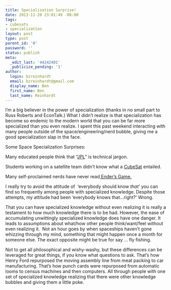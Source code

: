 ```yaml
---
title: Specialization Surprise!
date: 2013-11-20 23:01:49 -08:00
tags:
- cubesats
- specialization
layout: post
type: post
parent_id: '0'
password: ''
status: publish
meta:
  _edit_last: '44242401'
  _publicize_pending: '1'
author:
  login: bzreinhardt
  email: bzreinhardt@gmail.com
  display_name: Ben
  first_name: Ben
  last_name: Reinhardt
---
```


<p>I’m a big believer in the power of specialization (thanks in no small part to Russ Roberts and EconTalk.) What I didn’t realize is that specialization has become so endemic to the modern world that you can be far more specialized than you even realize. I spent this past weekend interacting with many people outside of the space/engineering/nerd bubble, giving me a good specialization slap in the face.</p>
<p>Some Space Specialization Surprises:</p>
<p>Many educated people think that “<a href="http://en.wikipedia.org/wiki/JPL" target="_blank">JPL</a>” is technical jargon.</p>
<p>Students working on a satellite team didn’t know what a <a href="http://en.wikipedia.org/wiki/Cubesat" target="_blank">CubeSat</a> entailed.</p>
<p>Many self-proclaimed nerds have never read<a href="http://en.wikipedia.org/wiki/Ender%27s_game" target="_blank"> Ender’s Game.</a></p>
<p>I really try to avoid the attitude of  ‘everybody should know <i>that’ </i>you can find so frequently among people with specialized knowledge. Despite those attempts, my attitude had been ‘everybody knows that…right?’ Wrong.</p>
<p>That you can have specialized knowledge without even realizing it is really a testament to how much knowledge there is to be had. However, the ease of accumulating unwittingly specialized knowledge does have one danger. It leads to assumptions about what/how other people think/want/feel without even realizing it.  Not an hour goes by when spaceships haven’t gone whizzing through my mind, something that might happen once a month for someone else. The exact opposite might be true for say … fly fishing.</p>
<p>Not to get all philosophical and wishy-washy, but these differences can be leveraged for great things, if you know what questions to ask. That’s how Henry Ford repurposed the moving assembly line from meat packing to car manufacturing. That’s how punch cards were repurposed from automatic looms to census machines and then computers. All through people with one set of specialized knowledge realizing that there were other knowledge bubbles and giving them a little poke.</p>
